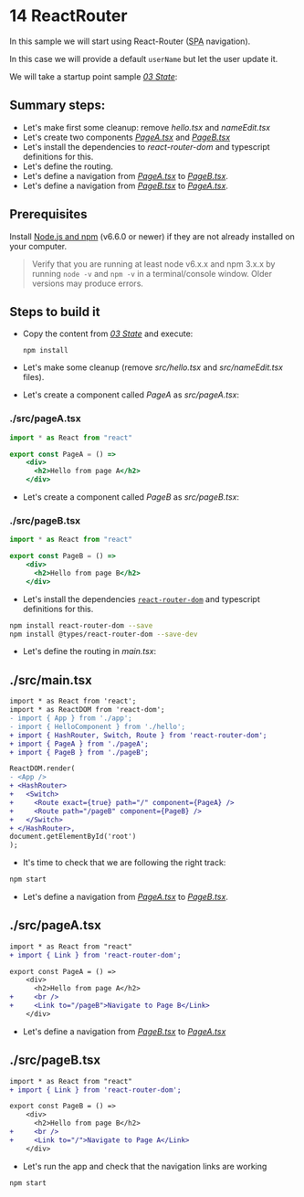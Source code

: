 # 14 ReactRouter

In this sample we will start using React-Router (<acronym title="Single Page Application">SPA</acronym> navigation).

In this case we will provide a default `userName` but let the user update
it.

We will take a startup point sample _[03 State](./../03%20State)_:

## Summary steps:

- Let's make first some cleanup: remove _hello.tsx_ and _nameEdit.tsx_
- Let's create two components _[PageA.tsx](./src/pageA.tsx)_ and _[PageB.tsx](./src/pageB.tsx)_
- Let's install the dependencies to _react-router-dom_ and typescript definitions for this.
- Let's define the routing.
- Let's define a navigation from _[PageA.tsx](./src/pageA.tsx)_ to _[PageB.tsx](./src/pageB.tsx)_.
- Let's define a navigation from _[PageB.tsx](./src/pageB.tsx)_ to _[PageA.tsx](./src/pageA.tsx)_.

## Prerequisites

Install [Node.js and npm](https://nodejs.org/en/) (v6.6.0 or newer) if they are not already installed on your computer.

> Verify that you are running at least node v6.x.x and npm 3.x.x by running `node -v` and `npm -v` in a terminal/console window. Older versions may produce errors.

## Steps to build it

- Copy the content from _[03 State](./../03%20State)_ and execute:

  ```
  npm install
  ```

- Let's make some cleanup (remove _src/hello.tsx_ and _src/nameEdit.tsx_ files).

- Let's create a component called _PageA_ as _src/pageA.tsx_:

### ./src/pageA.tsx

```jsx
import * as React from "react"

export const PageA = () =>
    <div>
      <h2>Hello from page A</h2>
    </div>
```

- Let's create a component called _PageB_ as _src/pageB.tsx_:

### ./src/pageB.tsx

```jsx
import * as React from "react"

export const PageB = () =>
    <div>
      <h2>Hello from page B</h2>
    </div>
```

- Let's install the dependencies [`react-router-dom`](https://github.com/ReactTraining/react-router) and typescript definitions for this.

```bash
npm install react-router-dom --save
npm install @types/react-router-dom --save-dev  
```

- Let's define the routing in _main.tsx_:

## ./src/main.tsx

```diff
import * as React from 'react';
import * as ReactDOM from 'react-dom';
- import { App } from './app';
- import { HelloComponent } from './hello';
+ import { HashRouter, Switch, Route } from 'react-router-dom';
+ import { PageA } from './pageA';
+ import { PageB } from './pageB';

ReactDOM.render(
- <App />
+ <HashRouter>
+   <Switch>
+     <Route exact={true} path="/" component={PageA} />
+     <Route path="/pageB" component={PageB} />
+   </Switch>
+ </HashRouter>,
document.getElementById('root')
);

```

- It's time to check that we are following the right track:

```bash
npm start
```

- Let's define a navigation from _[PageA.tsx](./src/pageA.tsx)_ to _[PageB.tsx](./src/pageB.tsx)_.

## ./src/pageA.tsx

```diff
import * as React from "react"
+ import { Link } from 'react-router-dom';

export const PageA = () =>
    <div>
      <h2>Hello from page A</h2>
+     <br />
+     <Link to="/pageB">Navigate to Page B</Link>
    </div>
```

- Let's define a navigation from _[PageB.tsx](./src/pageB.tsx)_ to _[PageA.tsx](./src/pageA.tsx)_

## ./src/pageB.tsx

```diff
import * as React from "react"
+ import { Link } from 'react-router-dom';

export const PageB = () =>
    <div>
      <h2>Hello from page B</h2>
+     <br />
+     <Link to="/">Navigate to Page A</Link>
    </div>
```


- Let's run the app and check that the navigation links are working

```bash
npm start
```

